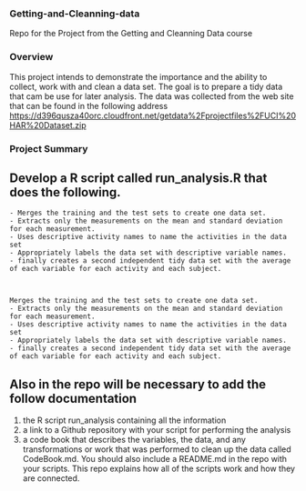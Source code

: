 ### Getting-and-Cleanning-data

 Repo for the Project from the Getting and Cleanning Data course

### Overview

This project intends to demonstrate the importance and the ability to collect, work with and clean a data set. The goal is to prepare a tidy data that cam be use for later analysis. The data was collected from the web site that can be found in the following address https://d396qusza40orc.cloudfront.net/getdata%2Fprojectfiles%2FUCI%20HAR%20Dataset.zip
  
  
 ### Project Summary

## Develop a R script called run_analysis.R that does the following. 

    - Merges the training and the test sets to create one data set.
    - Extracts only the measurements on the mean and standard deviation for each measurement. 
    - Uses descriptive activity names to name the activities in the data set
    - Appropriately labels the data set with descriptive variable names. 
    - finally creates a second independent tidy data set with the average of each variable for each activity and each subject.
    
    
    
    Merges the training and the test sets to create one data set.
    - Extracts only the measurements on the mean and standard deviation for each measurement. 
    - Uses descriptive activity names to name the activities in the data set
    - Appropriately labels the data set with descriptive variable names. 
    - finally creates a second independent tidy data set with the average of each variable for each activity and each subject.
 ## Also in the repo will be necessary to add the follow documentation
    
1) the R script run_analysis containing all the information 
2) a link to a Github repository with your script for performing the analysis 
3) a code book that describes the variables, the data, and any transformations or work that was performed to clean up the data called CodeBook.md. 
You should also include a README.md in the repo with your scripts. This repo explains how all of the scripts work and how they are connected. 


